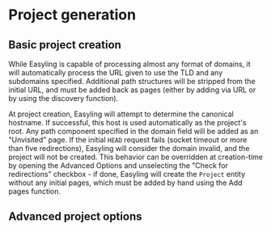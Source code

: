 # Project generation
## Basic project creation

While Easyling is capable of processing almost any format of domains, it will automatically process the URL given to use the TLD and any subdomains specified. Additional path structures will be stripped from the initial URL, and must be added back as pages (either by adding via URL or by using the discovery function).

At project creation, Easyling will attempt to determine the canonical hostname. If successful, this host is used automatically as the project's root. Any path component specified in the domain field will be added as an "Unvisited" page.
If the initial `HEAD` request fails (socket timeout or more than five redirections), Easyling will consider the domain invalid, and the project will not be created. This behavior can be overridden at creation-time by opening the Advanced Options and unselecting the "Check for redirections" checkbox - if done, Easyling will create the `Project` entity without any initial pages, which must be added by hand using the Add pages function.

## Advanced project options
